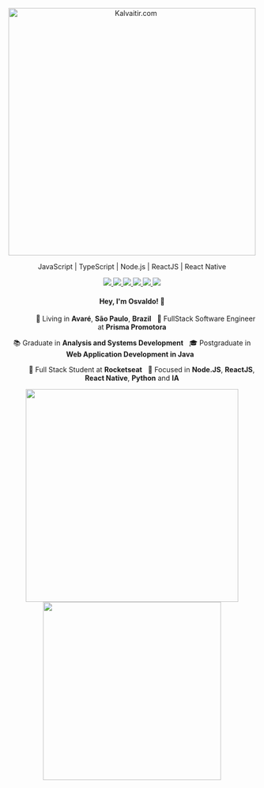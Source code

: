 <p align="center">
  <img src="/.github/assets/logo.png" width="500px"
  alt="Kalvaitir.com" />
</p>

<p align="center">
  JavaScript | TypeScript | Node.js | ReactJS | React Native
</p>

<p align="center">
  <a
    href="https://www.kalvaitir.com"
    alt="Kalvaitir"
    target="blank"
  >
    <img src="https://img.shields.io/badge/-kalvaitir.com-28A745?style=flat&logo=microsoft-edge&logoColor=white" />
  </a>
  <a
    href="mailto:osvaldokalvaitir@outlook.com" 
    alt="Outlook"
    target="blank"
  >
    <img src="https://img.shields.io/badge/-Outlook-28A745?style=flat&logo=microsoft-outlook&logoColor=white" />
  </a>
  <a
    href="https://www.linkedin.com/in/osvaldokalvaitir" 
    alt="LinkedIn"
    target="blank"
  >
    <img src="https://img.shields.io/badge/-LinkedIn-28A745?style=flat&logo=Linkedin&logoColor=white" />
  </a>
  <a
    href="https://github.com/osvaldokalvaitir"
    alt="GitHub"
    target="blank"
  >
    <img src="https://img.shields.io/badge/-GitHub-28A745?style=flat&logo=Github&logoColor=white" />
  </a>
  <a
    href="https://www.facebook.com/osvaldokalvaitir" 
    alt="Facebook"
    target="blank"
  >
    <img src="https://img.shields.io/badge/-Facebook-28A745?style=flat&logo=Facebook&logoColor=white" />
  </a>
  <a
    href="https://www.instagram.com/osvaldokalvaitir" 
    alt="Instagram"
    target="blank"
  >
    <img src="https://img.shields.io/badge/-Instagram-28A745?style=flat&logo=Instagram&logoColor=white" />
  </a>
</p>

<h4 align="center">
  Hey, I'm Osvaldo! 👋
</h4>
<p align="center">
  &nbsp; &nbsp; &nbsp; &nbsp; &nbsp; &nbsp; &nbsp; 📌 Living in <b>Avaré</b>, <b>São Paulo</b>, <b>Brazil</b> &nbsp; 💼 FullStack Software Engineer at <b>Prisma Promotora</b>
</p>
<p align="center">
  📚 Graduate in <b>Analysis and Systems Development</b> &nbsp; 🎓 Postgraduate in <b>Web Application Development in Java</b> &nbsp;
</p>
<p align="center">
  &nbsp; &nbsp; &nbsp; &nbsp; &nbsp; 🚀 Full Stack Student at <b>Rocketseat</b> &nbsp; 🎯 Focused in <b>Node.JS</b>, <b>ReactJS</b>, <b>React Native</b>, <b>Python</b> and <b>IA</b>
</p>


<p align="center">
  <a href="https://github.com/anuraghazra/github-readme-stats">
    <img width="430em" align="center" src="https://github-readme-stats.vercel.app/api?username=osvaldokalvaitir&count_private=true&show_icons=true&include_all_commits=true&theme=dark" />
    <img width="360em" align="center" src="https://github-readme-stats.vercel.app/api/top-langs/?username=osvaldokalvaitir&layout=compact&theme=dark" />
  </a>
</p>
